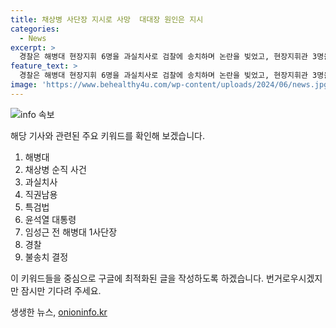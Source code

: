 ```yaml
---
title: 채상병 사단장 지시로 사망  대대장 원인은 지시
categories:
  - News
excerpt: >
  경찰은 해병대 현장지휘 6명을 과실치사로 검찰에 송치하며 논란을 빚었고, 현장지휘관 3명을 무혐의 처리했다. 야당은 이에 반발하고 윤석열 대통령은 특검법 거부권 행사할 것으로 보인다. 이에 대해 경찰의 결정을 비판하며 경찰이 사단장의 변호인인 것으로 비판했고, 대통령실은 의혹과의 차이를 밝혔다. 관측에 의하면 거부권 건의가 의결되면 윤 대통령이 하와이에서 재가할 가능성이 높다. (문자 수: 150)
feature_text: >
  경찰은 해병대 현장지휘 6명을 과실치사로 검찰에 송치하며 논란을 빚었고, 현장지휘관 3명을 무혐의 처리했다. 야당은 이에 반발하고 윤석열 대통령은 특검법 거부권 행사할 것으로 보인다. 이에 대해 경찰의 결정을 비판하며 경찰이 사단장의 변호인인 것으로 비판했고, 대통령실은 의혹과의 차이를 밝혔다. 관측에 의하면 거부권 건의가 의결되면 윤 대통령이 하와이에서 재가할 가능성이 높다. (문자 수: 150)
image: 'https://www.behealthy4u.com/wp-content/uploads/2024/06/news.jpg'
---
```


<p><img src="https://www.behealthy4u.com/wp-content/uploads/2024/06/news.jpg" alt="info 속보" /></p>

<p>해당 기사와 관련된 주요 키워드를 확인해 보겠습니다.</p>

<ol>
<li>해병대</li>
<li>채상병 순직 사건</li>
<li>과실치사</li>
<li>직권남용</li>
<li>특검법</li>
<li>윤석열 대통령</li>
<li>임성근 전 해병대 1사단장</li>
<li>경찰</li>
<li>불송치 결정</li>
</ol>

<p>이 키워드들을 중심으로 구글에 최적화된 글을 작성하도록 하겠습니다. 번거로우시겠지만 잠시만 기다려 주세요.</p>
생생한 뉴스, <a href="https://onioninfo.kr" rel="dofollow">onioninfo.kr</a>


